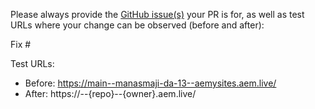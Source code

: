 Please always provide the [GitHub issue(s)](../issues) your PR is for, as well as test URLs where your change can be observed (before and after):

Fix #<gh-issue-id>

Test URLs:
- Before: https://main--manasmaji-da-13--aemysites.aem.live/
- After: https://<branch>--{repo}--{owner}.aem.live/
